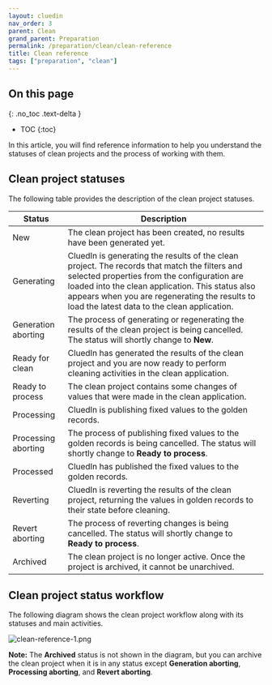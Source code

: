 ```yaml
---
layout: cluedin
nav_order: 3
parent: Clean
grand_parent: Preparation
permalink: /preparation/clean/clean-reference
title: Clean reference
tags: ["preparation", "clean"]
---
```

## On this page
{: .no_toc .text-delta }
- TOC
{:toc}

In this article, you will find reference information to help you understand the statuses of clean projects and the process of working with them.

## Clean project statuses

The following table provides the description of the clean project statuses.

| Status | Description |
|--|--|
| New | The clean project has been created, no results have been generated yet. |
| Generating | CluedIn is generating the results of the clean project. The records that match the filters and selected properties from the configuration are loaded into the clean application. This status also appears when you are regenerating the results to load the latest data to the clean application. |
| Generation aborting | The process of generating or regenerating the results of the clean project is being cancelled. The status will shortly change to **New**. |
| Ready for clean | CluedIn has generated the results of the clean project and you are now ready to perform cleaning activities in the clean application. |
| Ready to process | The clean project contains some changes of values that were made in the clean application. |
| Processing | CluedIn is publishing fixed values to the golden records. |
| Processing aborting| The process of publishing fixed values to the golden records is being cancelled. The status will shortly change to **Ready to process**. |
| Processed | CluedIn has published the fixed values to the golden records. |
| Reverting | CluedIn is reverting the results of the clean project, returning the values in golden records to their state before cleaning. |
| Revert aborting | The process of reverting changes is being cancelled. The status will shortly change to **Ready to process**.  |
| Archived | The clean project is no longer active. Once the project is archived, it cannot be unarchived.  |

## Clean project status workflow

The following diagram shows the clean project workflow along with its statuses and main activities.

![clean-reference-1.png](../../assets/images/preparation/clean/clean-reference-1.png)

**Note:** The **Archived** status is not shown in the diagram, but you can archive the clean project when it is in any status except **Generation aborting**, **Processing aborting**, and **Revert aborting**.
